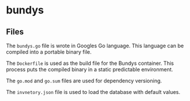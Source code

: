 # bundys

## Files

The `bundys.go` file is wrote in Googles Go language. This language can be compiled into a portable binary file.

The `Dockerfile` is used as the build file for the Bundys container. This process puts the compiled binary in a static predictable environment.

The `go.mod` and `go.sum` files are used for dependency versioning.

The `invnetory.json` file is used to load the database with default values.

